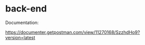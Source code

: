 # back-end


Documentation:

https://documenter.getpostman.com/view/11270168/SzzhdHo9?version=latest


